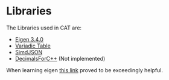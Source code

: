 # Libraries

The Libraries used in CAT are:
* [Eigen 3.4.0](https://eigen.tuxfamily.org/index.php?title=Main_Page)
* [Variadic Table](https://github.com/friedmud/variadic_table/)
* [SimdJSON](https://github.com/simdjson/simdjson)
* [DecimalsForC++](https://github.com/vpiotr/decimal_for_cpp) (Not implemented)

When learning eigen [this link](https://eigen.tuxfamily.org/dox/AsciiQuickReference.txt) proved to be exceedingly helpful.

